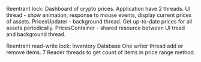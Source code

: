 Reentrant lock:
Dashboard of crypto prices.
Application have 2 threads. UI thread - show animation, response to mouse events, display current prices of assets.
PricesUpdater - background thread. Get up-to-date prices for all assets periodically.
PricesContainer - shared resource between UI tread and background thread.

Reentrant read-write lock:
Inventory Database
One writer thread add or remove items.
7 Reader threads to get count of items in price range method.
